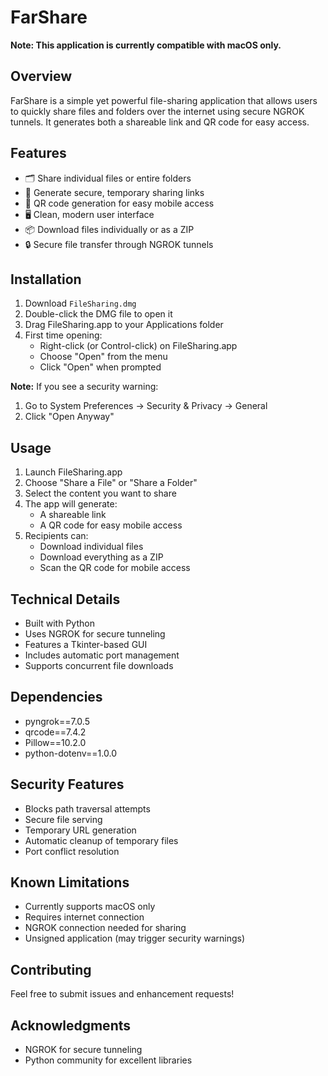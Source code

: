 # FarShare

**Note: This application is currently compatible with macOS only.**

## Overview
FarShare is a simple yet powerful file-sharing application that allows users to quickly share files and folders over the internet using secure NGROK tunnels. It generates both a shareable link and QR code for easy access.

## Features
- 🗂️ Share individual files or entire folders
- 🔗 Generate secure, temporary sharing links
- 📱 QR code generation for easy mobile access
- 🖥️ Clean, modern user interface
- 📦 Download files individually or as a ZIP
- 🔒 Secure file transfer through NGROK tunnels

## Installation
1. Download `FileSharing.dmg`
2. Double-click the DMG file to open it
3. Drag FileSharing.app to your Applications folder
4. First time opening:
   - Right-click (or Control-click) on FileSharing.app
   - Choose "Open" from the menu
   - Click "Open" when prompted

**Note:** If you see a security warning:
1. Go to System Preferences → Security & Privacy → General
2. Click "Open Anyway"

## Usage
1. Launch FileSharing.app
2. Choose "Share a File" or "Share a Folder"
3. Select the content you want to share
4. The app will generate:
   - A shareable link
   - A QR code for easy mobile access
5. Recipients can:
   - Download individual files
   - Download everything as a ZIP
   - Scan the QR code for mobile access

## Technical Details
- Built with Python
- Uses NGROK for secure tunneling
- Features a Tkinter-based GUI
- Includes automatic port management
- Supports concurrent file downloads

## Dependencies
- pyngrok==7.0.5
- qrcode==7.4.2
- Pillow==10.2.0
- python-dotenv==1.0.0

## Security Features
- Blocks path traversal attempts
- Secure file serving
- Temporary URL generation
- Automatic cleanup of temporary files
- Port conflict resolution

## Known Limitations
- Currently supports macOS only
- Requires internet connection
- NGROK connection needed for sharing
- Unsigned application (may trigger security warnings)

## Contributing
Feel free to submit issues and enhancement requests!



## Acknowledgments
- NGROK for secure tunneling
- Python community for excellent libraries
